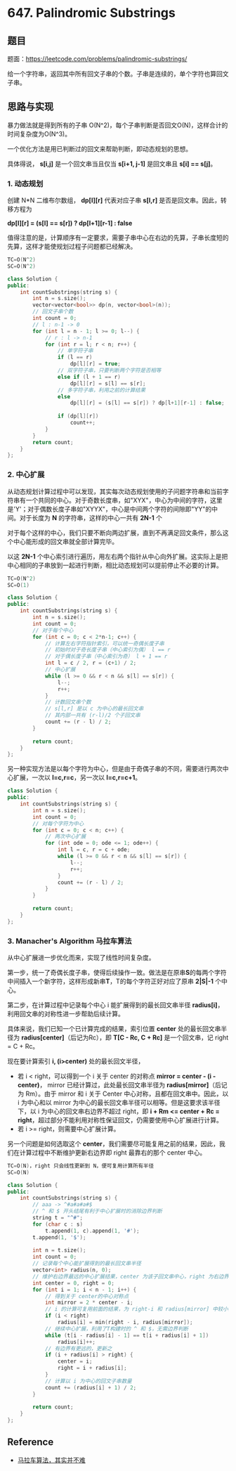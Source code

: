 # 647. Palindromic Substrings

## 题目

题面：https://leetcode.com/problems/palindromic-substrings/

给一个字符串，返回其中所有回文子串的个数。子串是连续的，单个字符也算回文子串。

## 思路与实现

暴力做法就是得到所有的子串 O(N^2)，每个子串判断是否回文O(N)，这样合计的时间复杂度为O(N^3)。

一个优化方法是用已判断过的回文来帮助判断，即动态规划的思想。

具体得说， **s[i,j]** 是一个回文串当且仅当 **s[i+1, j-1]** 是回文串且 **s[i] == s[j]**。

### 1. 动态规划

创建 N*N 二维布尔数组， **dp[l][r]** 代表对应子串 **s[l,r]** 是否是回文串。因此，转移方程为

**dp[l][r] = (s[l] == s[r]) ? dp[l+1][r-1] : false**

值得注意的是，计算顺序有一定要求，需要子串中心在右边的先算，子串长度短的先算，这样才能使规划过程子问题都已经解决。

``` c++
TC=O(N^2)
SC=O(N^2)

class Solution {
public:
    int countSubstrings(string s) {
        int n = s.size();
        vector<vector<bool>> dp(n, vector<bool>(n));
        // 回文子串个数
        int count = 0;
        // l : n-1 -> 0
        for (int l = n - 1; l >= 0; l--) {
            // r : l -> n-1
            for (int r = l; r < n; r++) {
                // 单字符子串
                if (l == r)
                    dp[l][r] = true;
                // 双字符子串，只要判断两个字符是否相等
                else if (l + 1 == r)
                    dp[l][r] = s[l] == s[r];
                // 多字符子串，利用之前的计算结果
                else
                    dp[l][r] = (s[l] == s[r]) ? dp[l+1][r-1] : false;
                
                if (dp[l][r])
                    count++;
            }
        }
        return count;
    }
};
```

### 2. 中心扩展

从动态规划计算过程中可以发现，其实每次动态规划使用的子问题字符串和当前字符串有一个共同的中心。对于奇数长度串，如"XYX"，中心为中间的字符，这里是'Y'；对于偶数长度子串如"XYYX"，中心是中间两个字符的间隙即"YY"的中间。对于长度为 **N** 的字符串，这样的中心一共有 **2N-1** 个

对于每个这样的中心，我们只要不断向两边扩展，直到不再满足回文条件，那么这个中心能形成的回文串就全部计算完毕。

以这 **2N-1** 个中心索引进行遍历，用左右两个指针从中心向外扩展。这实际上是把中心相同的子串放到一起进行判断，相比动态规划可以提前停止不必要的计算。

``` c++
TC=O(N^2)
SC=O(1)

class Solution {
public:
    int countSubstrings(string s) {
        int n = s.size();
        int count = 0;
        // 对于每个中心
        for (int c = 0; c < 2*n-1; c++) {
            // 计算左右字符指针索引，可以统一奇偶长度子串
            // 初始时对于奇长度子串（中心索引为偶） l == r
            // 对于偶长度子串（中心索引为奇） l + 1 == r
            int l = c / 2, r = (c+1) / 2;
            // 中心扩展
            while (l >= 0 && r < n && s[l] == s[r]) {
                l--;
                r++;
            }
            // 计数回文串个数
            // s[l,r] 是以 c 为中心的最长回文串
            // 其内部一共有 (r-l)/2 个子回文串
            count += (r - l) / 2;
        }
        
        return count;
    }
};
```

另一种实现方法是以每个字符为中心，但是由于奇偶子串的不同，需要进行两次中心扩展，一次以 **l=c,r=c**，另一次以 **l=c,r=c+1**。

``` c++
class Solution {
public:
    int countSubstrings(string s) {
        int n = s.size();
        int count = 0;
        // 对每个字符为中心
        for (int c = 0; c < n; c++) {
            // 两次中心扩展
            for (int ode = 0; ode <= 1; ode++) {
                int l = c, r = c + ode;
                while (l >= 0 && r < n && s[l] == s[r]) {
                    l--;
                    r++;
                }
                count += (r - l) / 2;
            }
        }
        
        return count;
    }
};
```

### 3. Manacher's Algorithm 马拉车算法

从中心扩展进一步优化而来，实现了线性时间复杂度。

第一步，统一了奇偶长度子串，使得后续操作一致。做法是在原串**S**的每两个字符中间插入一个新字符，这样形成新串**T**，T的每个字符正好对应了原串 **2|S|-1** 个中心。

第二步，在计算过程中记录每个中心 i 能扩展得到的最长回文串半径 **radius[i]**，利用回文串的对称性进一步帮助后续计算。

具体来说，我们已知一个已计算完成的结果，索引位置 **center** 处的最长回文串半径为 **radius[center]**（后记为Rc），即 **T[C - Rc, C + Rc]** 是一个回文串，记 right = C + Rc。

现在要计算索引 **i, (i>center)** 处的最长回文半径，

* 若 i < right，可以得到一个 i 关于 center 的对称点 **mirror = center - (i - center)**， mirror 已经计算过，此处最长回文串半径为 **radius[mirror]**（后记为 Rm）。由于 mirror 和 i 关于 Center 中心对称，且都在回文串中。因此，以 i 为中心和以 mirror 为中心的最长回文串半径可以相等。但是这要求该半径下，以 i 为中心的回文串右边界不超过 right，即 **i + Rm <= center + Rc = right**，超过部分不能利用对称性保证回文，仍需要使用中心扩展进行计算。
* 若 i >= right，则需要中心扩展计算。

另一个问题是如何选取这个 **center**，我们需要尽可能复用之前的结果，因此，我们在计算过程中不断维护更新右边界即 right 最靠右的那个 center 中心。

``` c++
TC=O(N)，right 只会线性更新到 N，便可复用计算所有半径
SC=O(N)

class Solution {
public:
    int countSubstrings(string s) {
        // aaa -> ^#a#a#a#$
        // ^ 和 $ 开头结尾有利于中心扩展时的消除边界判断
        string t = "^#";
        for (char c : s)
            t.append(1, c).append(1, '#');
        t.append(1, '$');
        
        int n = t.size();
        int count = 0;
        // 记录每个中心能扩展得到的最长回文串半径
        vector<int> radius(n, 0);
        // 维护右边界最远的中心扩展结果，center 为该子回文串中心，right 为右边界
        int center = 0, right = 0;
        for (int i = 1; i < n - 1; i++) {
            // 得到关于 center的中心对称点
            int mirror = 2 * center - i;
            // i 的计算可复用前面的结果，为 right-i 和 radius[mirror] 中较小的那个
            if (i < right)
                radius[i] = min(right - i, radius[mirror]);
            // 继续中心扩展，利用了T构建时的 ^ 和 $，无需边界判断
            while (t[i - radius[i] - 1] == t[i + radius[i] + 1])
                radius[i]++;
            // 有边界有更远的，更新之
            if (i + radius[i] > right) {
                center = i;
                right = i + radius[i];
            }
            // 计算以 i 为中心的回文子串数量
            count += (radius[i] + 1) / 2;
        }
        
        return count;
    }
};
```

## Reference

* [马拉车算法，其实并不难](https://blog.51cto.com/u_13604316/4157186)
